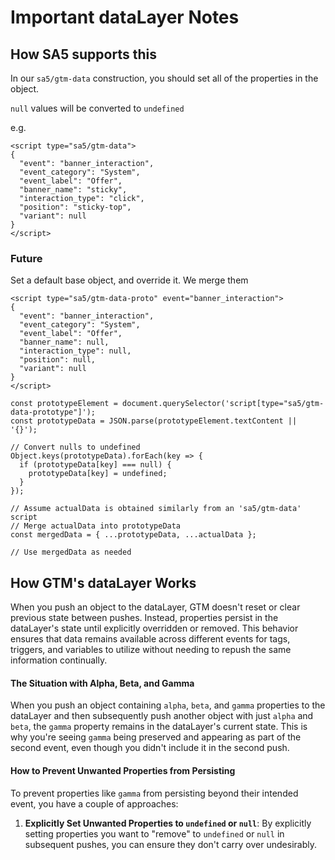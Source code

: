 # Important dataLayer Notes



## How SA5 supports this

In our `sa5/gtm-data` construction, you should set all of the properties in the object.

`null` values will be converted to `undefined`&#x20;

e.g.

```
<script type="sa5/gtm-data">
{
  "event": "banner_interaction",
  "event_category": "System",
  "event_label": "Offer",
  "banner_name": "sticky",
  "interaction_type": "click",
  "position": "sticky-top",
  "variant": null
}
</script>
```

### Future

Set a default base object, and override it. We merge them

```
<script type="sa5/gtm-data-proto" event="banner_interaction">
{
  "event": "banner_interaction",
  "event_category": "System",
  "event_label": "Offer",
  "banner_name": null,
  "interaction_type": null,
  "position": null,
  "variant": null
}
</script>
```



```
const prototypeElement = document.querySelector('script[type="sa5/gtm-data-prototype"]');
const prototypeData = JSON.parse(prototypeElement.textContent || '{}');

// Convert nulls to undefined
Object.keys(prototypeData).forEach(key => {
  if (prototypeData[key] === null) {
    prototypeData[key] = undefined;
  }
});

// Assume actualData is obtained similarly from an 'sa5/gtm-data' script
// Merge actualData into prototypeData
const mergedData = { ...prototypeData, ...actualData };

// Use mergedData as needed

```



## How GTM's dataLayer Works

When you push an object to the dataLayer, GTM doesn't reset or clear previous state between pushes. Instead, properties persist in the dataLayer's state until explicitly overridden or removed. This behavior ensures that data remains available across different events for tags, triggers, and variables to utilize without needing to repush the same information continually.

#### The Situation with Alpha, Beta, and Gamma

When you push an object containing `alpha`, `beta`, and `gamma` properties to the dataLayer and then subsequently push another object with just `alpha` and `beta`, the `gamma` property remains in the dataLayer's current state. This is why you're seeing `gamma` being preserved and appearing as part of the second event, even though you didn't include it in the second push.

#### How to Prevent Unwanted Properties from Persisting

To prevent properties like `gamma` from persisting beyond their intended event, you have a couple of approaches:

1. **Explicitly Set Unwanted Properties to `undefined` or `null`**: By explicitly setting properties you want to "remove" to `undefined` or `null` in subsequent pushes, you can ensure they don't carry over undesirably.











